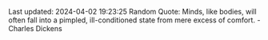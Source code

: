 Last updated: 2024-04-02 19:23:25
Random Quote: Minds, like bodies, will often fall into a pimpled, ill-conditioned state from mere excess of comfort. - Charles Dickens